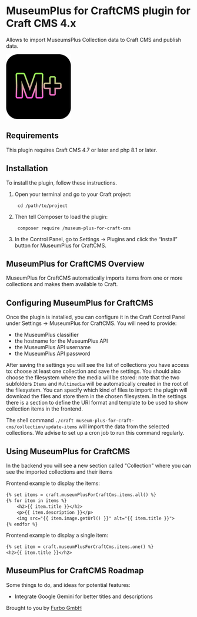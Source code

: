 # MuseumPlus for CraftCMS plugin for Craft CMS 4.x

Allows to import MuseumsPlus Collection data to Craft CMS and publish data.

![Screenshot](resources/img/plugin-logo.png)

## Requirements

This plugin requires Craft CMS 4.7 or later and php 8.1 or later.

## Installation

To install the plugin, follow these instructions.

1. Open your terminal and go to your Craft project:

        cd /path/to/project

2. Then tell Composer to load the plugin:

        composer require /museum-plus-for-craft-cms

3. In the Control Panel, go to Settings → Plugins and click the “Install” button for MuseumPlus for CraftCMS.

## MuseumPlus for CraftCMS Overview

MuseumPlus for CraftCMS automatically imports items from one or more collections and makes them available to Craft.

## Configuring MuseumPlus for CraftCMS

Once the plugin is installed, you can configure it in the Craft Control Panel under Settings → MuseumPlus for CraftCMS.
You will need to provide:
- the MuseumPlus classifier
- the hostname for the MuseumPlus API
- the MuseumPlus API username
- the MuseumPlus API password

After saving the settings you will see the list of collections you have access to: choose at least one collection and save the settings.
You should also choose the filesystem where the media will be stored: note that the two subfolders `Items` and `Multimedia` will be automatically created in the root of the filesystem.
You can specify which kind of files to import: the plugin will download the files and store them in the chosen filesystem.
In the settings there is a section to define the URI format and template to be used to show collection items in the frontend.

The shell command `./craft museum-plus-for-craft-cms/collection/update-items` will import the data from the selected collections.
We advise to set up a cron job to run this command regularly.

## Using MuseumPlus for CraftCMS

In the backend you will see a new section called "Collection" where you can see the imported collections and their items

Frontend example to display the items:
```
{% set items = craft.museumPlusForCraftCms.items.all() %}
{% for item in items %}
    <h2>{{ item.title }}</h2>
    <p>{{ item.description }}</p>
    <img src="{{ item.image.getUrl() }}" alt="{{ item.title }}">
{% endfor %}
```

Frontend example to display a single item:
```
{% set item = craft.museumPlusForCraftCms.items.one() %}
<h2>{{ item.title }}</h2>
```



## MuseumPlus for CraftCMS Roadmap

Some things to do, and ideas for potential features:

* Integrate Google Gemini for better titles and descriptions

Brought to you by [Furbo GmbH](https://furbo.ch)
